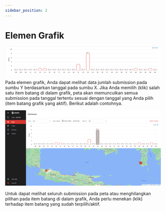 ```yaml
---
sidebar_position: 2
---
```


# Elemen Grafik

![](/img/screenshots/website-application-usage/home-page/the-chart-element/the-chart-element-1.png)

Pada elemen grafik, Anda dapat melihat data jumlah submission pada sumbu Y berdasarkan tanggal pada sumbu X. Jika Anda memilih (klik) salah satu item batang di dalam grafik, peta akan memunculkan semua submission pada tanggal tertentu sesuai dengan tanggal yang Anda pilih (item batang grafik yang aktif). Berikut adalah contohnya.

![](/img/screenshots/website-application-usage/home-page/the-chart-element/the-chart-element-2.png)

Untuk dapat melihat seluruh submission pada peta atau menghilangkan pilihan pada item batang di dalam grafik, Anda perlu menekan (klik) terhadap item batang yang sudah terpilih/aktif.